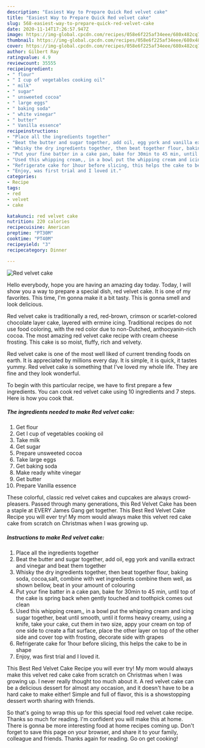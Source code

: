 ```yaml
---
description: "Easiest Way to Prepare Quick Red velvet cake"
title: "Easiest Way to Prepare Quick Red velvet cake"
slug: 568-easiest-way-to-prepare-quick-red-velvet-cake
date: 2020-11-14T17:26:57.947Z
image: https://img-global.cpcdn.com/recipes/058e6f225af34eee/680x482cq70/red-velvet-cake-recipe-main-photo.jpg
thumbnail: https://img-global.cpcdn.com/recipes/058e6f225af34eee/680x482cq70/red-velvet-cake-recipe-main-photo.jpg
cover: https://img-global.cpcdn.com/recipes/058e6f225af34eee/680x482cq70/red-velvet-cake-recipe-main-photo.jpg
author: Gilbert Ray
ratingvalue: 4.9
reviewcount: 35555
recipeingredient:
- " flour"
- " I cup of vegetables cooking oil"
- " milk"
- " sugar"
- " unsweeted cocoa"
- " large eggs"
- " baking soda"
- " white vinegar"
- " butter"
- " Vanilla essence"
recipeinstructions:
- "Place all the ingredients together"
- "Beat the butter and sugar together, add oil, egg york and vanilla extract and vinegar and beat them together"
- "Whisky the dry ingredients together, then beat together flour, baking soda, cocoa,salt, combine with wet ingredients combine them well, as shown bellow, beat in your amount of colouring"
- "Put your fine batter in a cake pan, bake for 30min to 45 min, until top of the cake is spring back when gently touched and toothpick comes out clean"
- "Used this whipping cream,, in a bowl put the whipping cream and icing sugar together, beat until smooth, until it forms heavy creamy, using a knife, take your cake, cut them in two size, appy your cream on top of one side to create a flat surface, place the other layer on top of the other side and cover top with frosting, decorate side with grapes"
- "Refrigerate cake for 1hour before slicing, this helps the cake to be in shape"
- "Enjoy, was first trial and I loved it."
categories:
- Recipe
tags:
- red
- velvet
- cake

katakunci: red velvet cake 
nutrition: 220 calories
recipecuisine: American
preptime: "PT30M"
cooktime: "PT40M"
recipeyield: "3"
recipecategory: Dinner

---
```



![Red velvet cake](https://img-global.cpcdn.com/recipes/058e6f225af34eee/680x482cq70/red-velvet-cake-recipe-main-photo.jpg)

Hello everybody, hope you are having an amazing day today. Today, I will show you a way to prepare a special dish, red velvet cake. It is one of my favorites. This time, I'm gonna make it a bit tasty. This is gonna smell and look delicious.

Red velvet cake is traditionally a red, red-brown, crimson or scarlet-colored chocolate layer cake, layered with ermine icing. Traditional recipes do not use food coloring, with the red color due to non-Dutched, anthocyanin-rich cocoa. The most amazing red velvet cake recipe with cream cheese frosting. This cake is so moist, fluffy, rich and velvety.

Red velvet cake is one of the most well liked of current trending foods on earth. It is appreciated by millions every day. It is simple, it is quick, it tastes yummy. Red velvet cake is something that I've loved my whole life. They are fine and they look wonderful.


To begin with this particular recipe, we have to first prepare a few ingredients. You can cook red velvet cake using 10 ingredients and 7 steps. Here is how you cook that.

<!--inarticleads1-->

##### The ingredients needed to make Red velvet cake:

1. Get  flour
1. Get  I cup of vegetables cooking oil
1. Take  milk
1. Get  sugar
1. Prepare  unsweeted cocoa
1. Take  large eggs
1. Get  baking soda
1. Make ready  white vinegar
1. Get  butter
1. Prepare  Vanilla essence


These colorful, classic red velvet cakes and cupcakes are always crowd-pleasers. Passed through many generations, this Red Velvet Cake has been a staple at EVERY James Gang get together. This Best Red Velvet Cake Recipe you will ever try! My mom would always make this velvet red cake cake from scratch on Christmas when I was growing up. 

<!--inarticleads2-->

##### Instructions to make Red velvet cake:

1. Place all the ingredients together
1. Beat the butter and sugar together, add oil, egg york and vanilla extract and vinegar and beat them together
1. Whisky the dry ingredients together, then beat together flour, baking soda, cocoa,salt, combine with wet ingredients combine them well, as shown bellow, beat in your amount of colouring
1. Put your fine batter in a cake pan, bake for 30min to 45 min, until top of the cake is spring back when gently touched and toothpick comes out clean
1. Used this whipping cream,, in a bowl put the whipping cream and icing sugar together, beat until smooth, until it forms heavy creamy, using a knife, take your cake, cut them in two size, appy your cream on top of one side to create a flat surface, place the other layer on top of the other side and cover top with frosting, decorate side with grapes
1. Refrigerate cake for 1hour before slicing, this helps the cake to be in shape
1. Enjoy, was first trial and I loved it.


This Best Red Velvet Cake Recipe you will ever try! My mom would always make this velvet red cake cake from scratch on Christmas when I was growing up. I never really thought too much about it. A red velvet cake can be a delicious dessert for almost any occasion, and it doesn&#39;t have to be a hard cake to make either! Simple and full of flavor, this is a showstopping dessert worth sharing with friends. 

So that's going to wrap this up for this special food red velvet cake recipe. Thanks so much for reading. I'm confident you will make this at home. There is gonna be more interesting food at home recipes coming up. Don't forget to save this page on your browser, and share it to your family, colleague and friends. Thanks again for reading. Go on get cooking!
